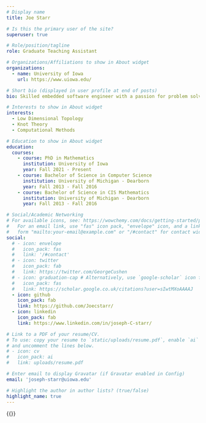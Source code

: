 ```yaml
---
# Display name
title: Joe Starr

# Is this the primary user of the site?
superuser: true

# Role/position/tagline
role: Graduate Teaching Assistant

# Organizations/Affiliations to show in About widget
organizations:
  - name: University of Iowa
    url: https://www.uiowa.edu/

# Short bio (displayed in user profile at end of posts)
bio: Skilled embedded software engineer with a passion for problem solving. Quick learner with the ability and desire to jump into new roles. Worked extensively with AUTOSAR and automotive development standards. Experienced in optimizing for automotive microcontrollers. Current mathematics Masters student, looking to apply math background in new and interesting ways. Highly efficient in agile development environments.

# Interests to show in About widget
interests:
  - Low Dimensional Topology
  - Knot Theory
  - Computational Methods

# Education to show in About widget
education:
  courses:
    - course: PhD in Mathematics
      institution: University of Iowa
      year: Fall 2021 - Present
    - course: Bachelor of Science in Computer Science
      institution: University of Michigan - Dearborn
      year: Fall 2013 - Fall 2016
    - course: Bachelor of Science in CIS Mathematics
      institution: University of Michigan - Dearborn
      year: Fall 2013 - Fall 2016

# Social/Academic Networking
# For available icons, see: https://wowchemy.com/docs/getting-started/page-builder/#icons
#   For an email link, use "fas" icon pack, "envelope" icon, and a link in the
#   form "mailto:your-email@example.com" or "/#contact" for contact widget.
social:
  # - icon: envelope
  #   icon_pack: fas
  #   link: '/#contact'
  # - icon: twitter
  #   icon_pack: fab
  #   link: https://twitter.com/GeorgeCushen
  # - icon: graduation-cap # Alternatively, use `google-scholar` icon from `ai` icon pack
  #   icon_pack: fas
  #   link: https://scholar.google.co.uk/citations?user=sIwtMXoAAAAJ
  - icon: github
    icon_pack: fab
    link: https://github.com/Joecstarr/
  - icon: linkedin
    icon_pack: fab
    link: https://www.linkedin.com/in/joseph-C-starr/

# Link to a PDF of your resume/CV.
# To use: copy your resume to `static/uploads/resume.pdf`, enable `ai` icons in `params.toml`,
# and uncomment the lines below.
# - icon: cv
#   icon_pack: ai
#   link: uploads/resume.pdf

# Enter email to display Gravatar (if Gravatar enabled in Config)
email: 'joseph-starr@uiowa.edu'

# Highlight the author in author lists? (true/false)
highlight_name: true
---
```



{{<cuscss>}}